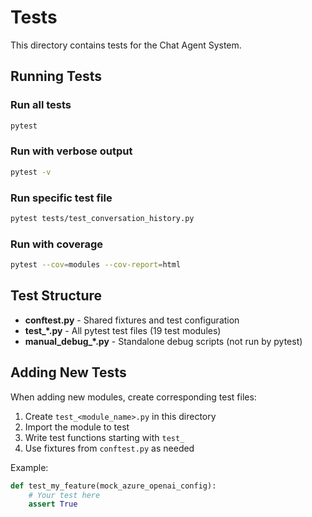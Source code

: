 # Tests

This directory contains tests for the Chat Agent System.

## Running Tests

### Run all tests
```bash
pytest
```

### Run with verbose output
```bash
pytest -v
```

### Run specific test file
```bash
pytest tests/test_conversation_history.py
```

### Run with coverage
```bash
pytest --cov=modules --cov-report=html
```

## Test Structure

- **conftest.py** - Shared fixtures and test configuration
- **test_*.py** - All pytest test files (19 test modules)
- **manual_debug_*.py** - Standalone debug scripts (not run by pytest)

## Adding New Tests

When adding new modules, create corresponding test files:

1. Create `test_<module_name>.py` in this directory
2. Import the module to test
3. Write test functions starting with `test_`
4. Use fixtures from `conftest.py` as needed

Example:
```python
def test_my_feature(mock_azure_openai_config):
    # Your test here
    assert True
```

